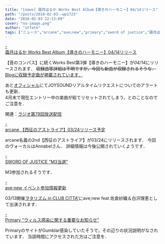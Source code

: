 ```yaml
---
title: "[news] 霜月はるか Works Best Album【導きのハーモニー】04/14リリース"
path: "/posts/2010-02-03--wp1725"
date: "2010-02-03 22:13:09"
cover: "no-image.png"
author: "stfate"
tags: ["ニュース","arcane","ave;new","primary","sword of justice","霜月はるか"]
---
```


<style type="text/css">
<!--
p {white-space: pre-wrap};
-->
</style>

<a class="topics" href="http://www.team-e.co.jp/products/kdsd-00357.html" target="_blank">- 霜月はるか Works Best Album【導きのハーモニー】04/14リリース</a>
<div class="news">【音のコンパス】に続くWorks Best第3弾【導きのハーモニー】が<em>04/14</em>にリリースされます．
<del datetime="2010-02-03T22:15:10+00:00">収録曲等詳細は不明ですが，今回も新曲が収録されるそうな．</del>
<a href="http://ameblo.jp/shimotsukin/" target="_blank">Blogに収録予定曲が掲載されています．</a>


あと<a href="http://shimotsukin.com/" target="_blank">オフィシャル</a>にてJOYSOUNDリアルタイムリクエストについてのアラートも更新．
4月末で現在エントリー中の楽曲が総てリセットされてしまう，とのことなのでご注意を．

関連：<a href="http://www.timerocket.co.jp/fmc/" target="_blank">ラジオ第79回放送配信</a></div>

<a class="topics" href="http://www.team-e.co.jp/sp/arcane/index.html" target="_blank">- arcane 【西征のアストライア】03/24リリース予定</a>
<div class="news">arcane名義の2nd【西征のアストライア】が03/24にリリースされます．
今回のヴォーカルはAnnabelさん．
詳細情報は今後公開されていくようです．</div>

<a class="topics" href="http://soj.seesaa.net/" target="_blank">- SWORD OF JUSTICE "M3当選"</a>
<div class="news">M3参加されるそうです．</div>

<a class="topics" href="http://www.avenew.jp/top.html" target="_blank">- ave;new イベント参加情報更新</a>
<div class="news">03/13開催<a href="http://tsukiyume.com/otarhythm_citta/" target="_blank">ヲタリズム in CLUB CITTA'</a>にave;new feat.佐倉紗織＆白沢理恵として出演されます．</div>

<a class="topics" href="http://primary-yuiko.com/" target="_blank">- Primary "ウィルス感染に関する重要なお知らせ"</a>
<div class="news">PrimaryのサイトがGumblar感染していたそうで，その辺りの状況説明がなされています．
当該時間にアクセスされた方はご注意を．</div>